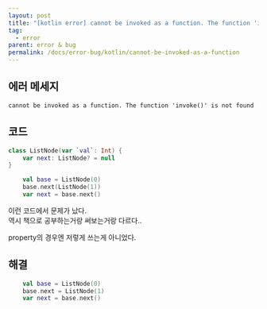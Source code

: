 ```yaml
---
layout: post
title: "[kotlin error] cannot be invoked as a function. The function 'invoke()' is not found"
tag:
  - error
parent: error & bug
permalink: /docs/error-bug/kotlin/cannot-be-invoked-as-a-function
---
```


## 에러 메세지

`cannot be invoked as a function. The function 'invoke()' is not found`

## 코드

```kotlin
class ListNode(var `val`: Int) {
    var next: ListNode? = null
}

    val base = ListNode(0)
    base.next(ListNode(1))
    var next = base.next()
```

이런 코드에서 문제가 났다.  
역시 책으로 공부하는거랑 써보는거랑 다르다..

property의 경우엔 저렇게 쓰는게 아니었다.

## 해결

```kotlin
    val base = ListNode(0)
    base.next = ListNode(1)
    var next = base.next()
```